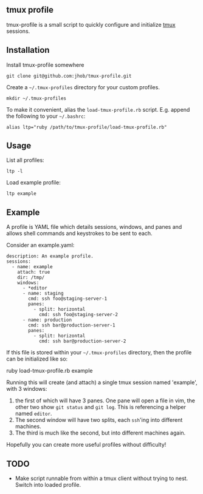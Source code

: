 tmux profile
------------

tmux-profile is a small script to quickly configure and initialize
[tmux](http://tmux.sourceforge.net/) sessions.


Installation
------------

Install tmux-profile somewhere

    git clone git@github.com:jhob/tmux-profile.git

Create a `~/.tmux-profiles` directory for your custom profiles.

    mkdir ~/.tmux-profiles

To make it convenient, alias the `load-tmux-profile.rb` script. E.g. append the following to your `~/.bashrc`:

    alias ltp="ruby /path/to/tmux-profile/load-tmux-profile.rb"


Usage
-----

List all profiles:

    ltp -l

Load example profile:

    ltp example


Example
-------

A profile is YAML file which details sessions, windows, and panes and allows
shell commands and keystrokes to be sent to each.

Consider an example.yaml:

    description: An example profile.
    sessions:
      - name: example
        attach: true
        dir: /tmp/
        windows:
          - *editor
          - name: staging
            cmd: ssh foo@staging-server-1
            panes:
              - split: horizontal
                cmd: ssh foo@staging-server-2
          - name: production
            cmd: ssh bar@production-server-1
            panes:
              - split: horizontal
                cmd: ssh bar@production-server-2

If this file is stored within your `~/.tmux-profiles` directory, then the profile can be
initialized like so:

ruby load-tmux-profile.rb example

Running this will create (and attach) a single tmux session named 'example',
with 3 windows:

1. the first of which will have 3 panes. One pane will open a file
   in vim, the other two show `git status` and `git log`. This is referencing a
   helper named `editor`.
2. The second window will have two splits, each `ssh`'ing into different
   machines.
3. The third is much like the second, but into different machines again.

Hopefully you can create more useful profiles without difficulty!


TODO
----

- Make script runnable from within a tmux client without trying to nest. Switch
  into loaded profile.
